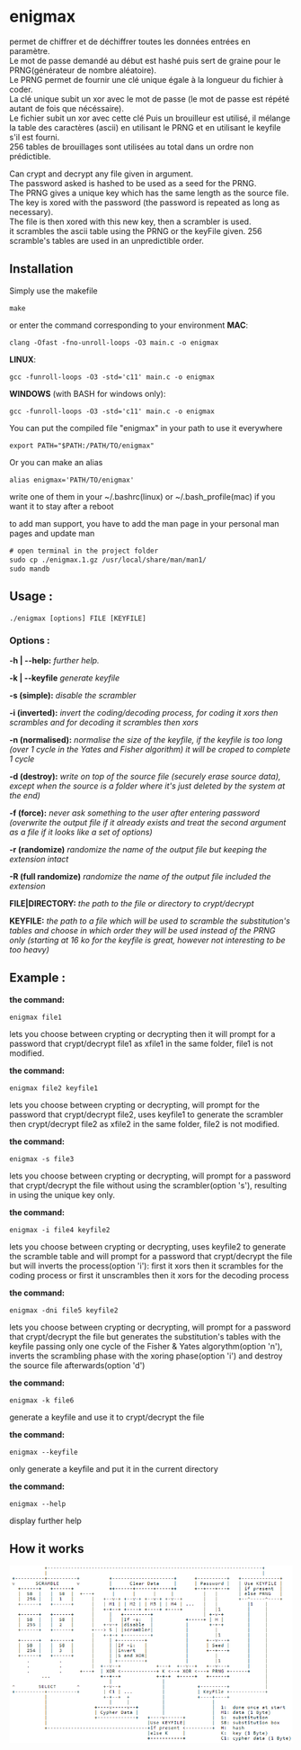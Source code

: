 enigmax
=====
permet de chiffrer et de déchiffrer toutes les données entrées en paramètre.     
Le mot de passe demandé au début est hashé puis sert de graine pour le PRNG(générateur de nombre aléatoire).    
Le PRNG permet de fournir une clé unique égale à la longueur du fichier à coder.    
La clé unique subit un xor avec le mot de passe (le mot de passe est répété autant de fois que nécéssaire).    
Le fichier subit un xor avec cette clé Puis un brouilleur est utilisé, il mélange la table des caractères (ascii) en utilisant le PRNG et en utilisant le keyfile s'il est fourni.    
256 tables de brouillages sont utilisées au total dans un ordre non prédictible.

Can crypt and decrypt any file given in argument.    
The password asked is hashed to be used as a seed for the PRNG.    
The PRNG gives a unique key which has the same length as the source file.    
The key is xored with the password (the password is repeated as long as necessary).    
The file is then xored with this new key, then a scrambler is used.    
it scrambles the ascii table using the PRNG or the keyFile given.
256 scramble's tables are used in an unpredictible order.


## Installation
Simply use the makefile
```
make
```

or enter the command corresponding to your environment
**MAC**:
```
clang -Ofast -fno-unroll-loops -O3 main.c -o enigmax
```

**LINUX**:
```
gcc -funroll-loops -O3 -std='c11' main.c -o enigmax
```

**WINDOWS** (with BASH for windows only):
```
gcc -funroll-loops -O3 -std='c11' main.c -o enigmax
```

You can put the compiled file "enigmax" in your path to use it everywhere
```
export PATH="$PATH:/PATH/TO/enigmax"
```
Or you can make an alias
```
alias enigmax='PATH/TO/enigmax'
```
write one of them in your ~/.bashrc(linux) or ~/.bash_profile(mac) if you want it to stay after a reboot

to add man support, you have to add the man page in your personal man pages and update man
```
# open terminal in the project folder
sudo cp ./enigmax.1.gz /usr/local/share/man/man1/
sudo mandb
```

## Usage :

```
./enigmax [options] FILE [KEYFILE]
```

### Options :

**-h | --help:**
  *further help.*

**-k | --keyfile**
  *generate keyfile*

**-s (simple):** 
  *disable the scrambler*

**-i (inverted):**
  *invert the coding/decoding process, for coding it xors then scrambles and for decoding it scrambles then xors*

**-n (normalised):**
  *normalise the size of the keyfile, if the keyfile is too long (over 1 cycle in the Yates and Fisher algorithm) it will be croped to complete 1 cycle*

**-d (destroy):**
  *write on top of the source file (securely erase source data), except when the source is a folder where it's just deleted by the system at the end)*

**-f (force):**
  *never ask something to the user after entering password (overwrite the output file if it already exists and treat the second argument as a file if it looks like a set of options)*

**-r (randomize)**
  *randomize the name of the output file but keeping the extension intact*

**-R (full randomize)**
  *randomize the name of the output file included the extension*
  
**FILE|DIRECTORY:**
  *the path to the file or directory to crypt/decrypt*
  
**KEYFILE:**
  *the path to a file which will be used to scramble the substitution's tables and choose in which order they will be used instead of the PRNG only (starting at 16 ko for the keyfile is great, however not interesting to be too heavy)*


## Example :


**the command:**

```
enigmax file1
```

lets you choose between crypting or decrypting then it will prompt for a password that crypt/decrypt file1 as xfile1 in the same folder, file1 is not modified.

**the command:**

```
enigmax file2 keyfile1
```

lets you choose between crypting or decrypting, will prompt for the password that crypt/decrypt file2, uses keyfile1 to generate the scrambler then crypt/decrypt file2 as xfile2 in the same folder, file2 is not modified.

**the command:**

```
enigmax -s file3
```

lets you choose between crypting or decrypting, will prompt for a password that crypt/decrypt the file without using the scrambler(option 's'), resulting in using the unique key only.

**the command:**

```
enigmax -i file4 keyfile2
```

lets you choose between crypting or decrypting, uses keyfile2 to generate the scramble table and will prompt for a password that crypt/decrypt the file but will inverts the process(option 'i'): first it xors then it scrambles for the coding process or first it unscrambles then it xors for the decoding process

**the command:**

```
enigmax -dni file5 keyfile2
```

lets you choose between crypting or decrypting, will prompt for a password that crypt/decrypt the file but generates the substitution's tables with the keyfile passing only one cycle of the Fisher & Yates algorythm(option 'n'), inverts the scrambling phase with the xoring phase(option 'i') and destroy the source file afterwards(option 'd')

**the command:**

```
enigmax -k file6
```

generate a keyfile and use it to crypt/decrypt the file

**the command:**

```
enigmax --keyfile
```

only generate a keyfile and put it in the current directory

**the command:**

```
enigmax --help
```

display further help

## How it works

![representation](img/representation.png "Graphical Representation")
